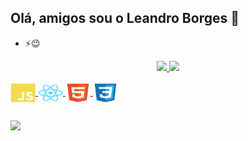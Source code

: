 ## Olá, amigos sou o Leandro Borges 👋
- ⚡😉
<div align="center">
  <a href="https://github.com/LeandroStos/LeandroStos">
  <img height="180em" src="https://github-readme-stats.vercel.app/api?username=LeandroStos&show_icons=true&theme=merko&include_all_commits=true&count_public=true&include_all_commits=true&count_public=false"/>
  <img height="180em" src="https://github-readme-stats.vercel.app/api/top-langs/?username=LeandroStos&layout=compact&langs_count=10&theme=merko"/>
</div>
<div style="display: inline_block"><br>
  <img align="center" alt="Rafa-Js" height="30" width="40" src="https://raw.githubusercontent.com/devicons/devicon/master/icons/javascript/javascript-plain.svg">
  <img align="center" alt="Rafa-React" height="30" width="40" src="https://raw.githubusercontent.com/devicons/devicon/master/icons/react/react-original.svg">
  <img align="center" alt="Rafa-HTML" height="30" width="40" src="https://raw.githubusercontent.com/devicons/devicon/master/icons/html5/html5-original.svg">
  <img align="center" alt="Rafa-CSS" height="30" width="40" src="https://raw.githubusercontent.com/devicons/devicon/master/icons/css3/css3-original.svg">
  

</div>

##
 <div> 

  <a href="https://www.linkedin.com/in/leandro-borges-dos-santos-b1ab27a7/" target="_blank"><img src="https://img.shields.io/badge/-LinkedIn-%230077B5?style=for-the-badge&logo=linkedin&logoColor=white" target="_blank"></a> 
   
   
</div>
